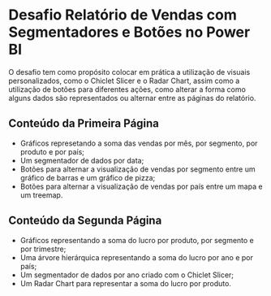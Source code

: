 # Desafio Relatório de Vendas com Segmentadores e Botões no Power BI

O desafio tem como propósito colocar em prática a utilização de visuais personalizados, como o Chiclet Slicer e o Radar Chart, assim como a utilização de botões para diferentes ações, como alterar a forma como alguns dados são representados ou alternar entre as páginas do relatório.

## Conteúdo da Primeira Página

- Gráficos represetando a soma das vendas por mês, por segmento, por produto e por país;
- Um segmentador de dados por data;
- Botões para alternar a visualização de vendas por segmento entre um gráfico de barras e um gráfico de pizza;
- Botões para alternar a visualização de vendas por país entre um mapa e um treemap.


## Conteúdo da Segunda Página

- Gráficos representando a soma do lucro por produto, por segmento e por trimestre;
- Uma árvore hierárquica representando a soma do lucro por ano e por país;
- Um segmentador de dados por ano criado com o Chiclet Slicer;
- Um Radar Chart para representar a soma do lucro por produto.
